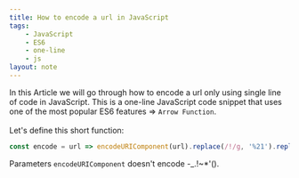 ```yaml
---
title: How to encode a url in JavaScript
tags:
    - JavaScript
    - ES6
    - one-line
    - js
layout: note
---
```




In this Article we will go through how to encode a url only using single line of code in JavaScript.
This is a one-line JavaScript code snippet that uses one of the most popular ES6 features => `Arrow Function`.
<br/>
<br/>
Let's define this short function:

```js {.wrap}
const encode = url => encodeURIComponent(url).replace(/!/g, '%21').replace(/~/g, '%7E').replace(/\*/g, '%2A').replace(/'/g, '%27').replace(/\(/g, '%28').replace(/\)/g, '%29').replace(/%20/g, '+');
```
Parameters `encodeURIComponent` doesn't encode -_.!~*'().


